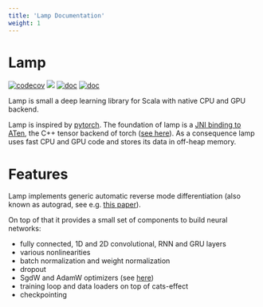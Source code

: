 ```yaml
---
title: 'Lamp Documentation'
weight: 1
---
```


# Lamp

[![codecov](https://codecov.io/gh/pityka/lamp/branch/master/graph/badge.svg)](https://codecov.io/gh/pityka/lamp)
[![](https://github.com/pityka/lamp/workflows/CI/badge.svg)](https://github.com/pityka/lamp/actions?query=workflow%3ACI)
[![doc](https://img.shields.io/badge/api-scaladoc-green)](https://pityka.github.io/lamp/api/lamp/index.html)
[![doc](https://img.shields.io/badge/docs-green)](https://pityka.github.io/lamp)

Lamp is small a deep learning library for Scala with native CPU and GPU backend. 

Lamp is inspired by [pytorch](https://pytorch.org/). 
The foundation of lamp is a [JNI binding to ATen](https://github.com/pityka/aten-scala), the C++ tensor backend of torch ([see here](https://pytorch.org/cppdocs/#aten])).
As a consequence lamp uses fast CPU and GPU code and stores its data in off-heap memory.

# Features

Lamp implements generic automatic reverse mode differentiation (also known as autograd, see e.g. [this paper](https://arxiv.org/pdf/1811.05031.pdf)). 

On top of that it provides a small set of components to build neural networks:

- fully connected, 1D and 2D convolutional, RNN and GRU layers
- various nonlinearities
- batch normalization and weight normalization
- dropout
- SgdW and AdamW optimizers (see [here](https://arxiv.org/abs/1711.05101))
- training loop and data loaders on top of cats-effect
- checkpointing
